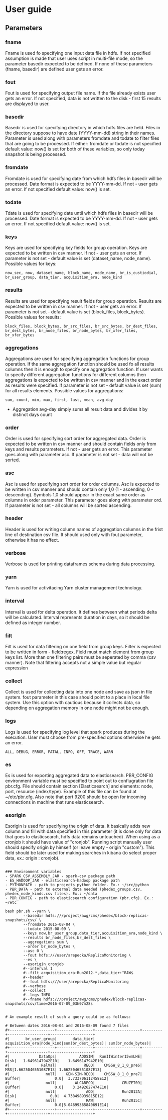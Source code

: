 # User guide 

## Parameters

### fname

Fname is used fo specifying one input data file in hdfs. If not specified assumption is made that user uses script in multi-file mode, so the parameter basedir expected to be defined. If none of these parameters (fname, basedir) are defined user gets an error.

### fout

Fout is used for specifying output file name. If the file already exists user gets an error. If not specified, data is not written to the disk - first 15 results are displayed to user.

### basedir

Basedir is used for specifying directory in which hdfs files are held. Files in the directory suppose to have date (YYYY-mm-dd) string in their names. Parameter is used along with parameters fromdate and todate to filter files that are going to be processed. If either: fromdate or todate is not specified default value: now() is set for both of these variables, so only today snapshot is being processed.

### fromdate

Fromdate is used for specifying date from which hdfs files in basedir will be processed. Date format is expected to be YYYY-mm-dd. If not - user gets an error. If not specified default value: now() is set.

### todate

Tdate is used for specifying date until which hdfs files in basedir will be processed. Date format is expected to be YYYY-mm-dd. If not - user gets an error. If not specified default value: now() is set.

### keys

Keys are used for specifying key fields for group operation. Keys are expected to be written in csv manner. If not - user gets an error. If parameter is not set - default value is set (dataset_name, node_name). Possible values for keys:

```
now_sec, now, dataset_name, block_name, node_name, br_is_custiodial, br_user_group, data_tier, acquisition_era, node_kind
```

### results

Results are used for specifying result fields for group operation. Results are expected to be written in csv manner. If not - user gets an error. If parameter is not set - default value is set (block_files, block_bytes). Possible values for results:

```
block_files, block_bytes, br_src_files, br_src_bytes, br_dest_files, br_dest_bytes, br_node_files, br_node_bytes, br_xfer_files, br_xfer_bytes
```

### aggregations

Aggregations are used for specifying aggregation functions for group operation. If the same aggregation function should be used fo all results columns then it is enough to specify one aggregation function. If user wants to specify different aggregation functions for different columns then aggregations is expected to be written in csv manner and in the exact order as results were specified. If parameter is not set - default value is set (sum) for all results elements. Possible values for aggregations:

```
sum, count, min, max, first, last, mean, avg-day
```
* Aggregation avg-day simply sums all result data and divides it by distinct days count

### order

Order is used for specifying sort order for aggregated data. Order is expected to be written in csv manner and should contain fields only from keys and results parameters. If not - user gets an error. This parameter goes along with parameter asc. If parameter is not set - data will not be sorted. 

### asc

Asc is used for specifying sort order for order columns. Asc is expected to be written in csv manner and should contain only 1,0 (1 - ascending, 0 -descending). Symbols 1,0 should appear in the exact same order as columns in order parameter. This parameter goes along with parameter ord. If parameter is not set - all columns will be sorted ascending. 

### header

Header is used for writing column names of aggregation columns in the frist line of destination csv file. It should used only with fout parameter, otherwise it has no effect.

### verbose

Verbose is used for printing dataframes schema during data processing.

### yarn

Yarn is used for activitacing Yarn cluster management technology.

### interval

Interval is used for delta operation. It defines between what periods delta will be calculated. Interval represents duration in days, so it should be defined as integer number.

### filt

Filt is used for data filtering on one field from group keys. Filter is expected to be written in form - field:regex. Field must match element from group keys list. More than one filtering pairs must be seperated by comma (csv manner). Note that filtering accepts not a simple value but regular expression

### collect

Collect is used for collecting data into one node and save as json in file system. fout parameter in this case should point to a place in local file system. Use this option with cautious because it collects data, so depending on aggregation memory in one node might not be enough.

### logs

Logs is used for specifying log level that spark produces during the execution. User must choose from pre-specified options otherwise he gets an error.
```
ALL, DEBUG, ERROR, FATAL, INFO, OFF, TRACE, WARN
```

### es

Es is used for exporting aggregated data to elasticsearch. PBR_CONFIG environment variable must be specified to point out to confiugration file pbr.cfg. File should contain section [Elasticsearch] and elements: node, port, resource (index/type). Example of this file can be found at ~/etc/pbr.cfg. Also note that port 9200 should be open for incoming connections in machine that runs elasticsearch.

### esorigin

Esorigin is used for specifying the origin of data. It basically adds new column and fill with data specified in this parameter (it is done only for data that goes to elasticsearch, hdfs data remains untouched) .When using as a cronjob it should have value of "cronjob". Running script manually user should specify origin by himself (or leave empty - origin "custom"). This field should be later used for making searches in kibana (to select proper data, ex.: origin : cronjob).

```

### Environment variables
- SPARK_CSV_ASSEMBLY_JAR - spark-csv package path
- ES_HADOOP_JAR - elasticsearch-hadoop package path
- PYTHONPATH - path to projects python folder. Ex.: ~/src/python
- PBR_DATA - path to external data needed (phedex_groups.csv, phedex_node_kinds.csv files). Ex.: ~/data
- PBR_CONFIG - path to elasticsearch configuration (pbr.cfg). Ex.: ~/etc

bash pbr.sh --yarn \
		--basedir hdfs:///project/awg/cms/phedex/block-replicas-snapshots/csv/ \
		--fromdate 2015-08-04 \
		--todate 2015-08-09 \
		--keys now,br_user_group,data_tier,acquisition_era,node_kind \
		--results br_node_files,br_dest_files \
		--aggregations sum \
		--order br_node_bytes \
		--asc 0 \
		--fout hdfs:///user/arepecka/ReplicaMonitoring \
		--es \
		--esorigin cronjob
		#--interval 1 
		#--filt acquisition_era:Run2012.*,data_tier:^RAW$
		#--header
		#--fout hdfs:///user/arepecka/ReplicaMonitoring
		#--verbose 
		#--collect
		#--logs INFO
		#--fname hdfs:///project/awg/cms/phedex/block-replicas-snapshots/csv/time=2016-07-09_03h07m28s 


# An example result of such a query could be as follows:

# Between dates 2016-08-04 and 2016-08-09 found 7 files
#+--------------------+----------------+--------------------+---------+------------------+-------------------+
#|       br_user_group|       data_tier|     acquisition_era|node_kind|sum(br_dest_bytes)| sum(br_node_bytes)|
#+--------------------+----------------+--------------------+---------+------------------+-------------------+
#|             DataOps|          AODSIM|  RunIIWinter15wmLHE|     Disk|   1.6496147942E10|    1.6496147942E10|
#|              RelVal|            RECO|    CMSSW_8_1_0_pre6|      MSS|1.6625046551087E13| 1.6625046551087E13|
#|                null|    GEN-SIM-RECO|    CMSSW_8_1_0_pre7|   Buffer|               0.0|  3.733706112458E12|
#|                null|        ALCARECO|            CRUZET09|   Buffer|               0.0|    3.2492627474E10|
#|                null|             AOD|            Run2012A|     Disk|               0.0|  4.738498939815E12|
#|                null|             RAW|            Run2015C|   Buffer|               0.0|5.04699365840691E14|
#+--------------------+----------------+--------------------+---------+------------------+-------------------+
```


